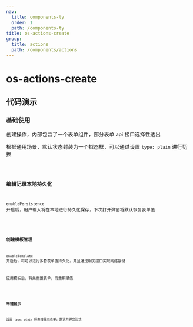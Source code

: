 ```yaml
---
nav:
  title: components-ty
  order: 1
  path: /components-ty
title: os-actions-create
group:
  title: actions
  path: /components/actions
---
```


# os-actions-create

## 代码演示

### 基础使用

创建操作，内部包含了一个表单组件，部分表单 api 接口选择性透出

根据通用场景，默认状态封装为一个拟态框，可以通过设置 `type: plain` 进行切换

<code src="../demos/actions/create/simple.tsx" />

### 编辑记录本地持久化

`enablePersistence` 开启后，用户输入将在本地进行持久化保存，下次打开弹窗将默认恢复表单值

<code src="../demos/actions/create/local.tsx" />

### 创建模板管理

`enableTemplate` 开启后，将可以进行多套表单值持久化，并且通过相关接口实现网络存储

应用模板后，将先重置表单，再重新赋值

<code src="../demos/actions/create/template.tsx" />

### 平铺展示

设置 `type: plain` 将直接展示表单，默认为弹出形式

<code src="../demos/actions/create/plain.tsx" />

<API exports='["ActionsCreateSettings", "ActionsCreateRequests"]' src="../actions/create/index.tsx"></API>
